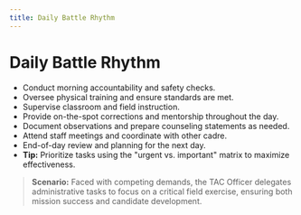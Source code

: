 ```yaml
---
title: Daily Battle Rhythm
---
```


# Daily Battle Rhythm

- Conduct morning accountability and safety checks.
- Oversee physical training and ensure standards are met.
- Supervise classroom and field instruction.
- Provide on-the-spot corrections and mentorship throughout the day.
- Document observations and prepare counseling statements as needed.
- Attend staff meetings and coordinate with other cadre.
- End-of-day review and planning for the next day.
- **Tip:** Prioritize tasks using the "urgent vs. important" matrix to maximize effectiveness.

> **Scenario:** Faced with competing demands, the TAC Officer delegates administrative tasks to focus on a critical field exercise, ensuring both mission success and candidate development. 